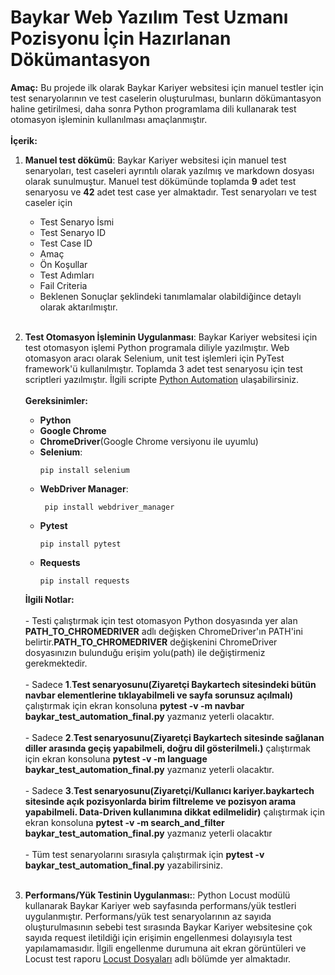 # Baykar Web Yazılım Test Uzmanı Pozisyonu İçin Hazırlanan Dökümantasyon
**Amaç:** Bu projede ilk olarak Baykar Kariyer websitesi için manuel testler için test senaryolarının ve test caselerin oluşturulması, bunların dökümantasyon haline getirilmesi, daha sonra
Python programlama dili kullanarak test otomasyon işleminin kullanılması amaçlanmıştır.<br><br>
**İçerik:**  
1. **Manuel test dökümü**: Baykar Kariyer websitesi için manuel test senaryoları, test caseleri ayrıntılı olarak yazılmış ve markdown dosyası olarak sunulmuştur.
    Manuel test dökümünde toplamda **9** adet test senaryosu ve **42** adet test case yer almaktadır.
    Test senaryoları ve test caseler için
      - Test Senaryo İsmi
      - Test Senaryo ID
      - Test Case ID
      - Amaç
      - Ön Koşullar
      - Test Adımları
      - Fail Criteria
      - Beklenen Sonuçlar
    şeklindeki tanımlamalar olabildiğince detaylı olarak aktarılmıştır.<br><br>

2. **Test Otomasyon İşleminin Uygulanması**: Baykar Kariyer websitesi için test otomasyon işlemi Python programala diliyle yazılmıştır. Web otomasyon aracı olarak Selenium, unit test işlemleri için PyTest
   framework'ü kullanılmıştır. Toplamda 3 adet test senaryosu için test scriptleri yazılmıştır. İlgili scripte [Python Automation](https://github.com/beratefe00/BaykarTest/blob/main/baykar_test_automation_final.py) ulaşabilirsiniz.<br><br>
   **Gereksinimler:**
     - **Python**
     - **Google Chrome**
     - **ChromeDriver**(Google Chrome versiyonu ile uyumlu)
     - **Selenium**:
        ```
        pip install selenium
        ```
     - **WebDriver Manager**:
       ```
        pip install webdriver_manager
       ```
     - **Pytest**
       ```
       pip install pytest
       ```
     - **Requests**
       ```
       pip install requests

    **İlgili Notlar:**<br><br>
       - Testi çalıştırmak için test otomasyon Python dosyasında yer alan **PATH_TO_CHROMEDRIVER** adlı değişken ChromeDriver'ın PATH'ini belirtir.**PATH_TO_CHROMEDRIVER** değişkenini ChromeDriver dosyasınızın bulunduğu erişim yolu(path) ile değiştirmeniz gerekmektedir. <br><br>
       - Sadece **1**.**Test senaryosunu(Ziyaretçi Baykartech sitesindeki bütün navbar elementlerine tıklayabilmeli ve sayfa sorunsuz açılmalı)** çalıştırmak için ekran konsoluna **pytest -v -m navbar baykar_test_automation_final.py** yazmanız yeterli olacaktır.<br><br>
       - Sadece **2**.**Test senaryosunu(Ziyaretçi Baykartech sitesinde sağlanan diller arasında geçiş yapabilmeli, doğru dil gösterilmeli.)** çalıştırmak için ekran konsoluna **pytest -v -m language baykar_test_automation_final.py** yazmanız yeterli olacaktır.<br><br>
       - Sadece **3**.**Test senaryosunu(Ziyaretçi/Kullanıcı kariyer.baykartech sitesinde açık pozisyonlarda birim filtreleme ve pozisyon arama yapabilmeli. Data-Driven kullanımına dikkat edilmelidir)** çalıştırmak için ekran konsoluna **pytest -v -m search_and_filter baykar_test_automation_final.py** yazmanız yeterli olacaktır<br><br>
       - Tüm test senaryolarını sırasıyla çalıştırmak için **pytest -v baykar_test_automation_final.py** yazabilirsiniz.<br><br>

3. **Performans/Yük Testinin Uygulanması:**: Python Locust modülü kullanarak Baykar Kariyer web sayfasında performans/yük testleri uygulanmıştır. Performans/yük test senaryolarının az sayıda oluşturulmasının sebebi test sırasında Baykar Kariyer websitesine çok sayıda request iletildiği için erişimin engellenmesi dolayısıyla test yapılamamasıdır. İlgili engellenme durumuna ait ekran görüntüleri ve Locust test raporu [Locust Dosyaları](https://github.com/beratefe00/BaykarTest/tree/main/LocustDosyalar%C4%B1) adlı bölümde yer almaktadır.
       
   
      
           
